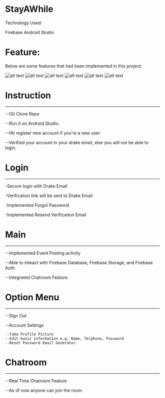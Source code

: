 # StayAWhile

Technology Used:

Firebase
Android Studio
# Feature:
Below are some features that had been implemented in this project:

![alt text](https://firebasestorage.googleapis.com/v0/b/cs180-group3.appspot.com/o/images%2Fusers%2F1Y4Xj1UdNyeVyYZ9pj1JDCLExDt2%2FScreenshot%202017-12-04%2010.10.13.png?alt=media&token=7cfd22d7-63b7-4559-95c2-8eab5ee36b86)
![alt text](https://firebasestorage.googleapis.com/v0/b/cs180-group3.appspot.com/o/images%2Fusers%2F1Y4Xj1UdNyeVyYZ9pj1JDCLExDt2%2FScreenshot%202017-12-04%2010.21.00.png?alt=media&token=9a89afa7-fb3b-4792-b447-7355b6b35eb3)
![alt text](https://firebasestorage.googleapis.com/v0/b/cs180-group3.appspot.com/o/images%2Fusers%2F1Y4Xj1UdNyeVyYZ9pj1JDCLExDt2%2FScreenshot%202017-12-04%2010.21.17.png?alt=media&token=2cac8711-5f61-45ca-b9e5-350d1632a2cc)
![alt text](https://firebasestorage.googleapis.com/v0/b/cs180-group3.appspot.com/o/images%2Fusers%2F1Y4Xj1UdNyeVyYZ9pj1JDCLExDt2%2FScreenshot%202017-12-04%2010.22.29.png?alt=media&token=46366af6-ac22-4276-a1ce-f9928e469c07)
![alt text](https://firebasestorage.googleapis.com/v0/b/cs180-group3.appspot.com/o/images%2Fusers%2F1Y4Xj1UdNyeVyYZ9pj1JDCLExDt2%2FScreenshot%202017-12-04%2010.23.09.png?alt=media&token=a8189ef2-1411-4f18-87d8-68a5b499cf98)
![alt text](https://firebasestorage.googleapis.com/v0/b/cs180-group3.appspot.com/o/images%2Fusers%2F1Y4Xj1UdNyeVyYZ9pj1JDCLExDt2%2FScreenshot%202017-12-04%2010.23.26.png?alt=media&token=23716a56-9e18-4791-94b2-c53c2e32961c)

# Instruction
------------------------

--Git Clone Repo

--Run it on Android Studio.

--Hit register new account if you're a new user. 

--Verified your account in your drake email, else you will not be able to login.

# Login
------------------------

-Secure login with Drake Email

-Verification link will be sent to Drake Email

-Implemented Forgot Password

-Implemented Resend Verification Email

# Main

-----------------------
--Implemented Event Posting activity

--Able to inteact with Firebase Database, Firebase Storage, and Firebase Auth.

--Integrated Chatroom Feature.

# Option Menu
------------------------
--Sign Out

--Account Settings

    --Take Profile Picture
    --Edit basic information e.g: Name, Telphone, Password
    --Reset Password Email Generator.
    
# Chatroom
--------------------------
--Real Time Chatroom Feature

--As of now anyone can join the room.
